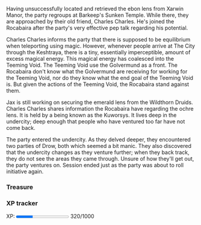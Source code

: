 Having unsuccessfully located and retrieved the ebon lens from Xarwin Manor, the party regroups at Barkeep's Sunken Temple.  While there, they are approached by their old friend, Charles Charles.  He's joined the Rocabaira after the party's very effective pep talk regarding his potential.

Charles Charles informs the party that there is supposed to be equilibrium when teleporting using magic.  However, whenever people arrive at The City through the Keshtraya, there is a tiny, essentially imperceptible, amount of excess magical energy.  This magical energy has coalesced into the Teeming Void.  The Teeming Void use the Golvermund as a front.  The Rocabaira don't know what the Golvermund are receiving for working for the Teeming Void, nor do they know what the end goal of the Teeming Void is.  But given the actions of the Teeming Void, the Rocabaira stand against them.  

Jax is still working on securing the emerald lens from the Wildthorn Druids. Charles Charles shares information the Rocabaira have regarding the ochre lens.  It is held by a being known as the Kuworsys.  It lives deep in the undercity; deep enough that people who have ventured too far have not come back.

The party entered the undercity.  As they delved deeper, they encountered two parties of Drow, both which seemed a bit manic.  They also discovered that the undercity changes as they venture further; when they back track, they do not see the areas they came through.  Unsure of how they'll get out, the party ventures on.  Session ended just as the party was about to roll initiative again.

### Treasure


### XP tracker

XP: <progress max=1000 value=320> </progress> 320/1000

